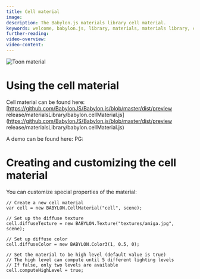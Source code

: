 ```yaml
---
title: Cell material
image: 
description: The Babylon.js materials library cell material.
keywords: welcome, babylon.js, library, materials, materials library, cell, cell material
further-reading:
video-overview:
video-content:
---
```


![Toon material](/img/extensions/materials/toon.png)

# Using the cell material

Cell material can be found here: [https://github.com/BabylonJS/Babylon.js/blob/master/dist/preview release/materialsLibrary/babylon.cellMaterial.js](https://github.com/BabylonJS/Babylon.js/blob/master/dist/preview release/materialsLibrary/babylon.cellMaterial.js)

A demo can be found here:   PG: <Playground id="#36VUUE" title="Cell Material" description="Example of cell material" image=""/>

# Creating and customizing the cell material

You can customize special properties of the material:

```
// Create a new cell material
var cell = new BABYLON.CellMaterial("cell", scene);

// Set up the diffuse texture
cell.diffuseTexture = new BABYLON.Texture("textures/amiga.jpg", scene);

// Set up diffuse color
cell.diffuseColor = new BABYLON.Color3(1, 0.5, 0);

// Set the material to be high level (default value is true)
// The high level can compute until 5 different lighting levels
// If false, only two levels are available
cell.computeHighLevel = true;
```
